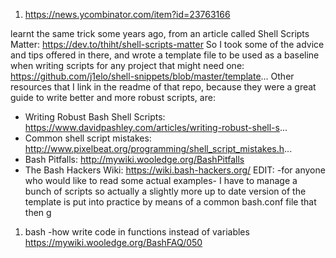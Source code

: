 1. https://news.ycombinator.com/item?id=23763166


learnt the same trick some years ago, from an article called Shell Scripts Matter:
https://dev.to/thiht/shell-scripts-matter
So I took some of the advice and tips offered in there, and wrote a template file to be used as a baseline when writing scripts for any project that might need one:
https://github.com/j1elo/shell-snippets/blob/master/template...
Other resources that I link in the readme of that repo, because they were a great guide to write better and more robust scripts, are:
- Writing Robust Bash Shell Scripts: https://www.davidpashley.com/articles/writing-robust-shell-s...
- Common shell script mistakes: http://www.pixelbeat.org/programming/shell_script_mistakes.h...
- Bash Pitfalls: http://mywiki.wooledge.org/BashPitfalls
- The Bash Hackers Wiki: https://wiki.bash-hackers.org/
EDIT: -for anyone who would like to read some actual examples- I have to manage a bunch of scripts so actually a slightly more up to date version of the template is put into practice by means of a common bash.conf file that then g
   
   
1. bash -how write code in functions instead of variables
https://mywiki.wooledge.org/BashFAQ/050
